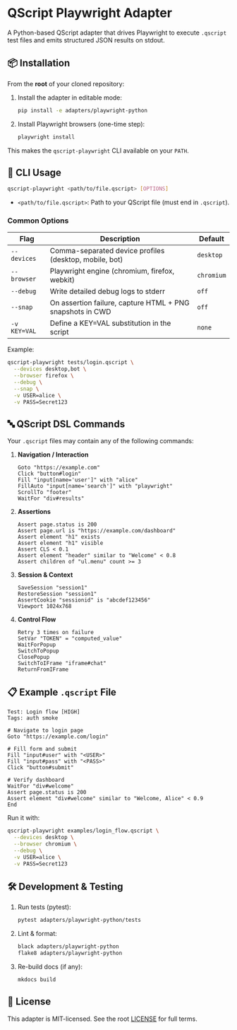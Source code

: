 # QScript Playwright Adapter

A Python-based QScript adapter that drives Playwright to execute `.qscript` test files and emits structured JSON results on stdout.

## 📦 Installation

From the **root** of your cloned repository:

1. Install the adapter in editable mode:

   ```bash
   pip install -e adapters/playwright-python
   ```

2. Install Playwright browsers (one-time step):

   ```bash
   playwright install
   ```

This makes the `qscript-playwright` CLI available on your `PATH`.

## 🚀 CLI Usage

```bash
qscript-playwright <path/to/file.qscript> [OPTIONS]
```

- `<path/to/file.qscript>`: Path to your QScript file (must end in `.qscript`).

### Common Options

| Flag       | Description                                          | Default   |
|------------|------------------------------------------------------|-----------|
| `--devices`| Comma-separated device profiles (desktop, mobile, bot)| `desktop` |
| `--browser`| Playwright engine (chromium, firefox, webkit)        | `chromium`|
| `--debug`  | Write detailed debug logs to stderr                  | `off`     |
| `--snap`   | On assertion failure, capture HTML + PNG snapshots in CWD | `off` |
| `-v KEY=VAL`| Define a KEY=VAL substitution in the script          | `none`    |

Example:

```bash
qscript-playwright tests/login.qscript \
  --devices desktop,bot \
  --browser firefox \
  --debug \
  --snap \
  -v USER=alice \
  -v PASS=Secret123
```

## 🔤 QScript DSL Commands

Your `.qscript` files may contain any of the following commands:

1. **Navigation / Interaction**

   ```qscript
   Goto "https://example.com"
   Click "button#login"
   Fill "input[name='user']" with "alice"
   FillAuto "input[name='search']" with "playwright"
   ScrollTo "footer"
   WaitFor "div#results"
   ```

2. **Assertions**

   ```qscript
   Assert page.status is 200
   Assert page.url is "https://example.com/dashboard"
   Assert element "h1" exists
   Assert element "h1" visible
   Assert CLS < 0.1
   Assert element "header" similar to "Welcome" < 0.8
   Assert children of "ul.menu" count >= 3
   ```

3. **Session & Context**

   ```qscript
   SaveSession "session1"
   RestoreSession "session1"
   AssertCookie "sessionid" is "abcdef123456"
   Viewport 1024x768
   ```

4. **Control Flow**

   ```qscript
   Retry 3 times on failure
   SetVar "TOKEN" = "computed_value"
   WaitForPopup
   SwitchToPopup
   ClosePopup
   SwitchToIFrame "iframe#chat"
   ReturnFromIFrame
   ```

## 📋 Example `.qscript` File

```qscript
Test: Login flow [HIGH]
Tags: auth smoke

# Navigate to login page
Goto "https://example.com/login"

# Fill form and submit
Fill "input#user" with "<USER>"
Fill "input#pass" with "<PASS>"
Click "button#submit"

# Verify dashboard
WaitFor "div#welcome"
Assert page.status is 200
Assert element "div#welcome" similar to "Welcome, Alice" < 0.9
End
```

Run it with:

```bash
qscript-playwright examples/login_flow.qscript \
  --devices desktop \
  --browser chromium \
  --debug \
  -v USER=alice \
  -v PASS=Secret123
```

## 🛠️ Development & Testing

1. Run tests (pytest):

   ```bash
   pytest adapters/playwright-python/tests
   ```

2. Lint & format:

   ```bash
   black adapters/playwright-python
   flake8 adapters/playwright-python
   ```

3. Re-build docs (if any):

   ```bash
   mkdocs build
   ```

## 📝 License

This adapter is MIT-licensed. See the root [LICENSE](../LICENSE) for full terms.
